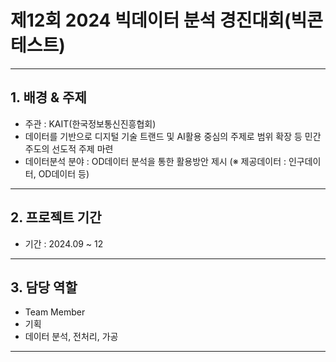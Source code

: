 
# 제12회 2024 빅데이터 분석 경진대회(빅콘테스트) 
---
## 1. 배경 & 주제
- 주관 : KAIT(한국정보통신진흥협회)
- 데이터를 기반으로 디지털 기술 트랜드 및 AI활용 중심의 주제로 범위 확장 등 민간 주도의 선도적 주제 마련  
- 데이터분석 분야 : OD데이터 분석을 통한 활용방안 제시 (※ 제공데이터 : 인구데이터, OD데이터 등)

---

## 2. 프로젝트 기간
- 기간 : 2024.09 ~ 12

---
## 3. 담당 역할
- Team Member
- 기획
- 데이터 분석, 전처리, 가공
---
